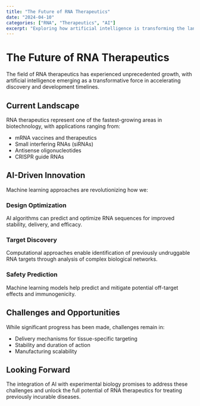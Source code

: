 ```yaml
---
title: "The Future of RNA Therapeutics"
date: "2024-04-10"
categories: ["RNA", "Therapeutics", "AI"]
excerpt: "Exploring how artificial intelligence is transforming the landscape of RNA-based drug discovery and development."
---
```


# The Future of RNA Therapeutics

The field of RNA therapeutics has experienced unprecedented growth, with artificial intelligence emerging as a transformative force in accelerating discovery and development timelines.

## Current Landscape

RNA therapeutics represent one of the fastest-growing areas in biotechnology, with applications ranging from:
- mRNA vaccines and therapeutics
- Small interfering RNAs (siRNAs)
- Antisense oligonucleotides
- CRISPR guide RNAs

## AI-Driven Innovation

Machine learning approaches are revolutionizing how we:

### Design Optimization
AI algorithms can predict and optimize RNA sequences for improved stability, delivery, and efficacy.

### Target Discovery
Computational approaches enable identification of previously undruggable RNA targets through analysis of complex biological networks.

### Safety Prediction
Machine learning models help predict and mitigate potential off-target effects and immunogenicity.

## Challenges and Opportunities

While significant progress has been made, challenges remain in:
- Delivery mechanisms for tissue-specific targeting
- Stability and duration of action
- Manufacturing scalability

## Looking Forward

The integration of AI with experimental biology promises to address these challenges and unlock the full potential of RNA therapeutics for treating previously incurable diseases.